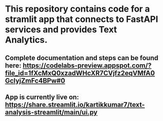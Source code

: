 # This repository contains code for a stramlit app that connects to FastAPI services and provides Text Analytics.

## Complete documentation and steps can be found here: https://codelabs-preview.appspot.com/?file_id=1fXcMxQ0xzadWHcXR7CVjfz2eqVMfA0GcIyjZmFc4BPw#0

## App is currently live on: https://share.streamlit.io/kartikkumar7/text-analysis-streamlit/main/ui.py
